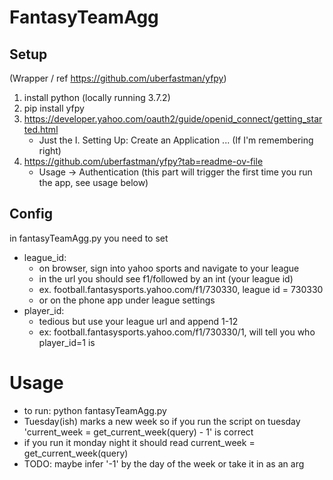 # FantasyTeamAgg

## Setup
(Wrapper / ref https://github.com/uberfastman/yfpy)
1. install python (locally running 3.7.2)
2. pip install yfpy
3. https://developer.yahoo.com/oauth2/guide/openid_connect/getting_started.html
	* Just the I. Setting Up: Create an Application ... (If I'm remembering right)
4. https://github.com/uberfastman/yfpy?tab=readme-ov-file
   	* Usage -> Authentication (this part will trigger the first time you run the app, see usage below)

## Config
in fantasyTeamAgg.py you need to set
* league_id:
	* on browser, sign into yahoo sports and navigate to your league
	* in the url you should see f1/followed by an int (your league id)
	* ex. football.fantasysports.yahoo.com/f1/730330, league id = 730330
	* or on the phone app under league settings
* player_id:
	* tedious but use your league url and append 1-12
	* ex: football.fantasysports.yahoo.com/f1/730330/1, will tell you who player_id=1 is

# Usage
* to run: python fantasyTeamAgg.py
* Tuesday(ish) marks a new week so if you run the script on tuesday 'current_week = get_current_week(query) - 1' is correct
* if you run it monday night it should read current_week = get_current_week(query)
* TODO: maybe infer '-1' by the day of the week or take it in as an arg
